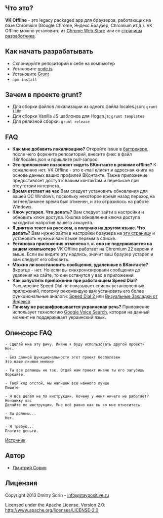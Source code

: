 ## Что это?
**VK Offline** - это legacy packaged app для браузеров, работающих на базе Chromium (Google Chrome, Яндекс.Браузер, Chromium ит.д.). VK Offline можно установить из [Chrome Web Store](https://chrome.google.com/webstore/detail/vkontakte-offline/jinklgkideaicpdgmomlckebafjfibjk) или со [страницы разработчика](http://staypositive.ru/vkofflineapp-promo).

## Как начать разрабатывать
 * Склонируйте репозиторий к себе на компьютер
 * Установите [node.js](http://nodejs.org/download/)
 * Установите [Grunt](http://gruntjs.com/)
 * ```npm install```

## Зачем в проекте grunt?
 * Для сборки файлов локализации из одного файла locales.json: ```grunt i18n```
 * Для сборки Vanilla JS шаблонов для Hogan.js: ```grunt templates```
 * Для релизной сборки: ```grunt release```

## FAQ
 * **Как мне добавить локализацию?**
Откройте issue в [багтрекере](https://github.com/1999/vkoffline/issues?sort=created&state=open), после чего форкните репозиторий, внесите фикс в файл i18n/locales.json и пришлите pull-запрос.
 * **Это приложение позволяет сидеть ВКонтакте в режиме offline?**
К сожалению нет. VK Offline - это e-mail клиент и адресная книга на основе данных ваших профилей ВКонтакте. Также приложение предоставляет доступ к вашим контактам и переписке при отсутствии интернета.
 * **Время отстает на час**
Вам следует установить обновления для вашей ОС Windows, поскольку некоторое время назад переход на летнее/зимнее время был отменен, и это отразилось на работе Windows.
 * **Ключ устарел. Что делать?**
Вам следует зайти в настройки и обновить ключ доступа. Кнопка обновления ключа доступа находится напротив вашего аккаунта.
 * **Я диктую текст на русском, а получаю на другом языке. Что делать?**
Вам нужно зайти в настройки браузера на [эту страницу](chrome://settings/languages) и установить нужный вам языке первым в списке.
 * **Установка приложения отменена т. к. оно не подерживается на вашем компьютере**
VK Offline работает на Chromium 22 версии и выше. Если вы видите эту надпись, значит ваш браузер устарел и вам следует его обновить.
 * **Можно ли восстановить сообщения, удаленные в ВКонтакте?**
Вкратце - нет. Но если вы синхронизировали сообщения до удаления на сайте, то они останутся у вас в приложении.
 * **Как запустить приложение при работающем Speed Dial?**
Расширение Speed Dial не показывает список установленных приложений, поэтому рекомендую вам установить его более функциональные аналоги: [Speed Dial 2 ](https://chrome.google.com/webstore/detail/speed-dial-2/jpfpebmajhhopeonhlcgidhclcccjcik)или [Визуальные Закладки от Яндекса](https://chrome.google.com/webstore/detail/pchfckkccldkbclgdepkaonamkignanh).
 * **Почему не расшифровывается украинская речь?**
Приложение использует технологию [Google Voice Search](http://en.wikipedia.org/wiki/Google_Voice_Search), которая на данный момент не поддерживает украинский язык.

## Опенсорс FAQ
```
- Сделай мне эту фичу. Иначе я буду использовать другой проект»
Нет.

- Без данной функциональности этот проект бесполезен
Это ваше личное мнение

- Ты все делаешь не так. Отдай нам проект иначе ты его загубишь
Форкайте.

- Твой код отстой, мы напишем все намного лучше
Пишите

- Я все делал не по инструкции. Почему у меня ничего не работает? Ненавижу вас
Делайте по инструкции. Мне всё равно как вы ко мне относитесь.

- Вы должны...
Нет.

- Я требую...
Платите деньги.
```

[Источник](http://habrahabr.ru/post/169339/#comment_5872463)

## Автор

 * [Дмитрий Сорин](http://www.staypositive.ru)

## Лицензия

Copyright 2013 Dmitry Sorin - info@staypositive.ru

Licensed under the Apache License, Version 2.0: http://www.apache.org/licenses/LICENSE-2.0
